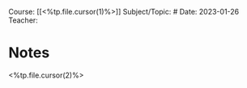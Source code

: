 Course: [[<%tp.file.cursor(1)%>]]
Subject/Topic: #
Date: 2023-01-26
Teacher: 

# Notes
<%tp.file.cursor(2)%>